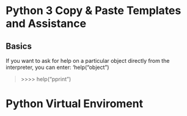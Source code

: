 # Python 3 Copy & Paste Templates and Assistance

## Basics

If you want to ask for help on a particular object directly from the interpreter, you can enter: ‘help(“object”)

> \>\>\>\> help(“pprint”)

# Python Virtual Enviroment


